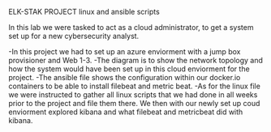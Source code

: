 ELK-STAK PROJECT
linux and ansible scripts

In this lab we were tasked to act as a cloud administrator, to get a system set up for a new cybersecurity analyst. 

-In this project we had to set up an azure enviorment with a jump box provisioner and Web 1-3. 
-The diagram is to show the network topology and how the system would have been set up in this cloud enviorment for the project.
-The ansible file shows the configuration within our docker.io containers to be able to install filebeat and metric beat.
-As for the linux file we were instructed to gather all linux scripts that we had done in all weeks prior to the project and file them there.
We then with our newly set up coud enviorment explored kibana and what filebeat and metricbeat did with kibana.

